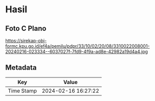 # Hasil

## Foto C Plano

https://sirekap-obj-formc.kpu.go.id/ef4a/pemilu/pdpr/33/10/02/20/08/3310022008001-20240216-023334--6037027f-7fd9-4f9a-ad8e-42982a19d4a4.jpg


## Metadata

| Key        | Value               |
| ---------- | ------------------- |
| Time Stamp | 2024-02-16 16:27:22 |



